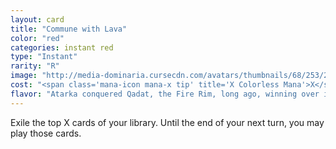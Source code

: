 ```yaml
---
layout: card
title: "Commune with Lava"
color: "red"
categories: instant red
type: "Instant"
rarity: "R"
image: "http://media-dominaria.cursecdn.com/avatars/thumbnails/68/253/200/283/635617142291418244.png"
cost: "<span class='mana-icon mana-x tip' title='X Colorless Mana'>X</span><span class='Red Mana'>R</span><span class='Red Mana'>R</span>"
flavor: "Atarka conquered Qadat, the Fire Rim, long ago, winning over its efreet with a promise to spread the glory of fire to all the world."
---
```


Exile the top X cards of your library.  Until the end of your next turn, you may play those cards.
